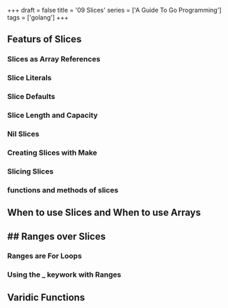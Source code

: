 +++
draft = false
title = '09 Slices'
series = ['A Guide To Go Programming']
tags = ['golang']
+++


## Featurs of Slices

### Slices as Array References

### Slice Literals

### Slice Defaults

### Slice Length and Capacity

### Nil Slices

### Creating Slices with Make

### Slicing Slices

### functions and methods of slices

## When to use Slices and When to use Arrays

## ## Ranges over Slices

### Ranges are For Loops

### Using the _ keywork with Ranges

## Varidic Functions

